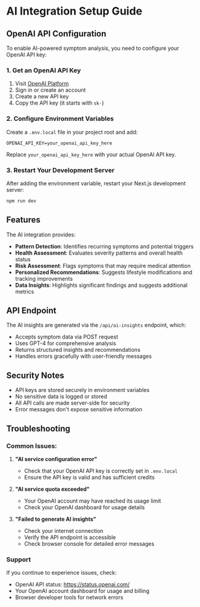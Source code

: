 # AI Integration Setup Guide

## OpenAI API Configuration

To enable AI-powered symptom analysis, you need to configure your OpenAI API key:

### 1. Get an OpenAI API Key
1. Visit [OpenAI Platform](https://platform.openai.com/api-keys)
2. Sign in or create an account
3. Create a new API key
4. Copy the API key (it starts with `sk-`)

### 2. Configure Environment Variables
Create a `.env.local` file in your project root and add:

```env
OPENAI_API_KEY=your_openai_api_key_here
```

Replace `your_openai_api_key_here` with your actual OpenAI API key.

### 3. Restart Your Development Server
After adding the environment variable, restart your Next.js development server:

```bash
npm run dev
```

## Features

The AI integration provides:

- **Pattern Detection**: Identifies recurring symptoms and potential triggers
- **Health Assessment**: Evaluates severity patterns and overall health status
- **Risk Assessment**: Flags symptoms that may require medical attention
- **Personalized Recommendations**: Suggests lifestyle modifications and tracking improvements
- **Data Insights**: Highlights significant findings and suggests additional metrics

## API Endpoint

The AI insights are generated via the `/api/ai-insights` endpoint, which:
- Accepts symptom data via POST request
- Uses GPT-4 for comprehensive analysis
- Returns structured insights and recommendations
- Handles errors gracefully with user-friendly messages

## Security Notes

- API keys are stored securely in environment variables
- No sensitive data is logged or stored
- All API calls are made server-side for security
- Error messages don't expose sensitive information

## Troubleshooting

### Common Issues:

1. **"AI service configuration error"**
   - Check that your OpenAI API key is correctly set in `.env.local`
   - Ensure the API key is valid and has sufficient credits

2. **"AI service quota exceeded"**
   - Your OpenAI account may have reached its usage limit
   - Check your OpenAI dashboard for usage details

3. **"Failed to generate AI insights"**
   - Check your internet connection
   - Verify the API endpoint is accessible
   - Check browser console for detailed error messages

### Support

If you continue to experience issues, check:
- OpenAI API status: https://status.openai.com/
- Your OpenAI account dashboard for usage and billing
- Browser developer tools for network errors 